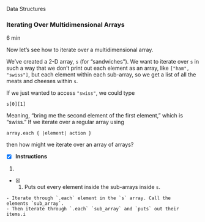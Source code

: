 Data Structures

### Iterating Over Multidimensional Arrays

6 min

Now let’s see how to iterate over a multidimensional array.

We’ve created a 2-D array, `s` (for “sandwiches”). We want to iterate over `s` in such a way that we don’t print out each element as an array, like `["ham", "swiss"]`, but each element within each sub-array, so we get a list of all the meats and cheeses within `s`.

If we just wanted to access `"swiss"`, we could type

```
s[0][1]
```

Meaning, “bring me the second element of the first element,” which is “swiss.” If we iterate over a regular array using

```
array.each { |element| action }
```

then how might we iterate over an array of arrays?

- [x] **Instructions**

1. 
    
   - [x] 1. Puts out every element inside the sub-arrays inside `s`.
    
    - Iterate through `.each` element in the `s` array. Call the elements `sub_array`.
    - Then iterate through `.each` `sub_array` and `puts` out their items.i 
